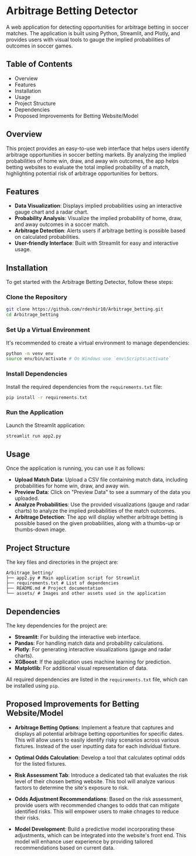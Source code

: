 # Arbitrage Betting Detector

A web application for detecting opportunities for arbitrage betting in soccer matches. The application is built using Python, Streamlit, and Plotly, and provides users with visual tools to gauge the implied probabilities of outcomes in soccer games.

## Table of Contents
- Overview
- Features
- Installation
- Usage
- Project Structure
- Dependencies
- Proposed Improvements for Betting Website/Model

## Overview
This project provides an easy-to-use web interface that helps users identify arbitrage opportunities in soccer betting markets. By analyzing the implied probabilities of home win, draw, and away win outcomes, the app helps betting websites to evaluate the total implied probability of a match, highlighting potential risk of arbitrage opportunities for bettors.

## Features
- **Data Visualization**: Displays implied probabilities using an interactive gauge chart and a radar chart.
- **Probability Analysis**: Visualize the implied probability of home, draw, and away outcomes in a soccer match.
- **Arbitrage Detection**: Alerts users if arbitrage betting is possible based on calculated probabilities.
- **User-friendly Interface**: Built with Streamlit for easy and interactive usage.

## Installation
To get started with the Arbitrage Betting Detector, follow these steps:

### Clone the Repository
```bash
git clone https://github.com/rdeshir10/Arbitrage_betting.git
cd Arbitrage_betting
```

### Set Up a Virtual Environment
It's recommended to create a virtual environment to manage dependencies:
```bash
python -m venv env
source env/bin/activate # On Windows use `env\Scripts\activate`
```

### Install Dependencies
Install the required dependencies from the `requirements.txt` file:
```bash
pip install -r requirements.txt
```

### Run the Application
Launch the Streamlit application:
```bash
streamlit run app2.py
```

## Usage
Once the application is running, you can use it as follows:

- **Upload Match Data**: Upload a CSV file containing match data, including probabilities for home win, draw, and away win.
- **Preview Data**: Click on "Preview Data" to see a summary of the data you uploaded.
- **Analyze Probabilities**: Use the provided visualizations (gauge and radar charts) to analyze the implied probabilities of the match outcomes.
- **Arbitrage Detection**: The app will display whether arbitrage betting is possible based on the given probabilities, along with a thumbs-up or thumbs-down image.

## Project Structure
The key files and directories in the project are:
```
Arbitrage_betting/
├── app2.py # Main application script for Streamlit
├── requirements.txt # List of dependencies
├── README.md # Project documentation
└── assets/ # Images and other assets used in the application
```

## Dependencies
The key dependencies for the project are:

- **Streamlit**: For building the interactive web interface.
- **Pandas**: For handling match data and probability calculations.
- **Plotly**: For generating interactive visualizations (gauge and radar charts).
- **XGBoost**: If the application uses machine learning for prediction.
- **Matplotlib**: For additional visual representation of data.

All required dependencies are listed in the `requirements.txt` file, which can be installed using `pip`.

## Proposed Improvements for Betting Website/Model

- **Arbitrage Betting Options**:
Implement a feature that captures and displays all potential arbitrage betting opportunities for specific dates. This will allow users to easily identify risky scenarios across various fixtures. Instead of the user inputting data for each individual fixture. 

- **Optimal Odds Calculation**:
Develop a tool that calculates optimal odds for the listed fixtures.

- **Risk Assessment Tab**:
Introduce a dedicated tab that evaluates the risk level of their chosen betting website. This tool will analyze various factors to determine the site's exposure to risk.

- **Odds Adjustment Recommendations**:
Based on the risk assessment, provide users with recommended changes to odds that can mitigate identified risks. This will empower users to make chnages to reduce their risks.

- **Model Development**:
Build a predictive model incorporating these adjustments, which can be integrated into the website's front end. This model will enhance user experience by providing tailored recommendations based on current data.

